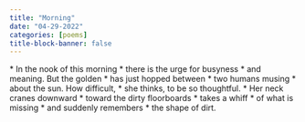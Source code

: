 ```yaml
---
title: "Morning"
date: "04-29-2022"
categories: [poems]
title-block-banner: false
---
```


<div class = "poem">
* In the nook of this morning
* there is the urge for busyness
* and meaning. But the golden
* has just hopped between
* two humans musing
* about the sun. How difficult,
* she thinks, to be so thoughtful.
* Her neck cranes downward
* toward the dirty floorboards
* takes a whiff
* of what is missing
* and suddenly remembers
* the shape of dirt.
</div>